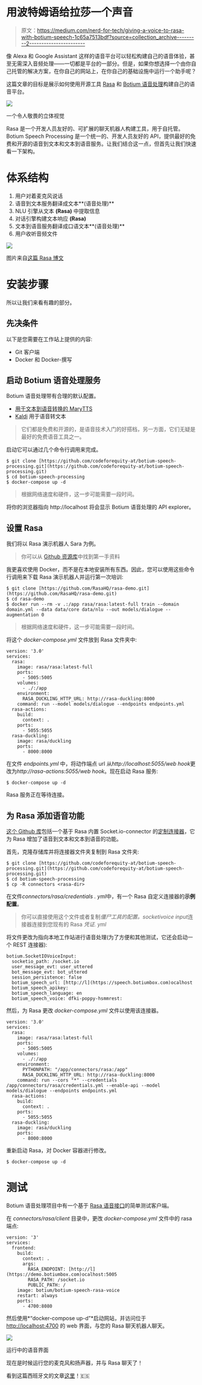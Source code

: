 # 用波特姆语给拉莎一个声音

> 原文：<https://medium.com/nerd-for-tech/giving-a-voice-to-rasa-with-botium-speech-1c65a7513bdf?source=collection_archive---------2----------------------->

像 Alexa 和 Google Assistant 这样的语音平台可以轻松构建自己的语音体验，甚至无需深入音频处理——一切都是平台的一部分。但是，如果你想选择一个由你自己托管的解决方案，在你自己的网站上，在你自己的基础设施中运行一个助手呢？

这篇文章的目标是展示如何使用开源工具 [Rasa](https://rasa.com/) 和 [Botium 语音处理](https://github.com/codeforequity-at/botium-speech-processing)构建自己的语音平台。

![](img/fdbe663a95d9332dd07833e12f1f093b.png)

一个令人敬畏的立体视觉

Rasa 是一个开发人员友好的、可扩展的聊天机器人构建工具，用于自托管。Botium Speech Processing 是一个统一的、开发人员友好的 API，提供最好的免费和开源的语音到文本和文本到语音服务。让我们结合这一点，但首先让我们快速看一下架构。

# 体系结构

1.  用户对着麦克风说话
2.  语音到文本服务翻译成文本**(语音处理)**
3.  NLU 引擎从文本 **(Rasa)** 中提取信息
4.  对话引擎构建文本响应 **(Rasa)**
5.  文本到语音服务翻译成口语文本**(语音处理)**
6.  用户收听音频文件

![](img/676297300e39cfdd045d9f2cc076d85d.png)

图片来自[这篇 Rasa 博文](https://blog.rasa.com/how-to-build-a-voice-assistant-with-open-source-rasa-and-mozilla-tools/)

# 安装步骤

所以让我们来看有趣的部分。

## 先决条件

以下是您需要在工作站上提供的内容:

*   Git 客户端
*   Docker 和 Docker-撰写

## 启动 Botium 语音处理服务

Botium 语音处理带有合理的默认配置。

*   [用于文本到语音转换的 MaryTTS](http://mary.dfki.de/)
*   [Kaldi](https://kaldi-asr.org/) 用于语音转文本

> 它们都是免费和开源的，是语音技术入门的好搭档，另一方面，它们无疑是最好的免费语音工具之一。

启动它可以通过几个命令行调用来完成。

```
$ git clone [https://github.com/codeforequity-at/botium-speech-processing.git](https://github.com/codeforequity-at/botium-speech-processing.git)
$ cd botium-speech-processing
$ docker-compose up -d
```

> 根据网络速度和硬件，这一步可能需要一段时间。

将你的浏览器指向 http://localhost 将会显示 Botium 语音处理的 API explorer。

## 设置 Rasa

我们将以 Rasa 演示机器人 Sara 为例。

> 你可以从 [Github 资源库](https://github.com/RasaHQ/rasa-demo)中找到第一手资料

我更喜欢使用 Docker，而不是在本地安装所有东西。因此，您可以使用这些命令行调用来下载 Rasa 演示机器人并运行第一次培训:

```
$ git clone [https://github.com/RasaHQ/rasa-demo.git](https://github.com/RasaHQ/rasa-demo.git)
$ cd rasa-demo
$ docker run --rm -v .:/app rasa/rasa:latest-full train --domain domain.yml --data data/core data/nlu --out models/dialogue --augmentation 0
```

> 根据网络速度和硬件，这一步可能需要一段时间。

将这个 *docker-compose.yml* 文件放到 Rasa 文件夹中:

```
version: '3.0'
services:
  rasa:
    image: rasa/rasa:latest-full
    ports:
      - 5005:5005
    volumes:
      - ./:/app
    environment:
      RASA_DUCKLING_HTTP_URL: http://rasa-duckling:8000
    command: run --model models/dialogue --endpoints endpoints.yml
  rasa-actions:
    build:
      context: .
    ports:
      - 5055:5055
  rasa-duckling:
    image: rasa/duckling
    ports:
      - 8000:8000
```

在文件 *endpoints.yml* 中，将动作端点 url 从*http://localhost:5055/web hook*更改为*http://rasa-actions:5055/web hook*。现在启动 Rasa 服务:

```
$ docker-compose up -d
```

Rasa 服务正在等待连接。

## 为 Rasa 添加语音功能

[这个 Github 库](https://github.com/codeforequity-at/botium-speech-processing/tree/master/connectors/rasa)包括一个基于 Rasa 内置 Socket.io-connector 的[定制连接器](https://rasa.com/docs/rasa/connectors/custom-connectors/)，它为 Rasa 增加了语音到文本和文本到语音的功能。

首先，克隆存储库并将连接器文件夹复制到 Rasa 文件夹:

```
$ git clone [https://github.com/codeforequity-at/botium-speech-processing.git](https://github.com/codeforequity-at/botium-speech-processing.git)
$ cd botium-speech-processing
$ cp -R connectors <rasa-dir>
```

在文件*connectors/rasa/credentials . yml*中，有一个 Rasa 自定义连接器的**示例** **配置**。

> 你可以直接使用这个文件或者复制*僵尸工具的配置。socketivoice input*连接器连接到您现有的 Rasa *凭证. yml*

将文件更改为指向本地工作站进行语音处理(为了方便和其他测试，它还会启动一个 REST 连接器):

```
botium.SocketIOVoiceInput:
  socketio_path: /socket.io
  user_message_evt: user_uttered
  bot_message_evt: bot_uttered
  session_persistence: false
  botium_speech_url: [http://l](https://speech.botiumbox.com)ocalhost
  botium_speech_apikey:
  botium_speech_language: en
  botium_speech_voice: dfki-poppy-hsmmrest:
```

然后，为 Rasa 更改 *docker-compose.yml* 文件以使用该连接器。

```
version: '3.0'
services:
  rasa:
    image: rasa/rasa:latest-full
    ports:
      - 5005:5005
    volumes:
      - ./:/app
    environment:
      PYTHONPATH: "/app/connectors/rasa:/app"
      RASA_DUCKLING_HTTP_URL: http://rasa-duckling:8000
    command: run --cors "*" --credentials /app/connectors/rasa/credentials.yml --enable-api --model models/dialogue --endpoints endpoints.yml
  rasa-actions:
    build:
      context: .
    ports:
      - 5055:5055
  rasa-duckling:
    image: rasa/duckling
    ports:
      - 8000:8000
```

重新启动 Rasa，对 Docker 容器进行修改。

```
$ docker-compose up -d
```

# 测试

Botium 语音处理项目中有一个基于 [Rasa 语音接口](https://github.com/RasaHQ/rasa-voice-interface)的简单测试客户端。

在 *connectors/rasa/client* 目录中，更改 *docker-compose.yml* 文件中的 rasa 端点:

```
version: '3'
services:
  frontend:
    build:
      context: .
      args:
        RASA_ENDPOINT: [http://l](https://demo.botiumbox.com)ocalhost:5005
        RASA_PATH: /socket.io
        PUBLIC_PATH: /
    image: botium/botium-speech-rasa-voice
    restart: always
    ports:
      - 4700:8080
```

然后使用*“docker-compose up-d”*启动网站，并访问位于 [http://localhost:4700](http://localhost:4700) 的 web 界面，与您的 Rasa 聊天机器人聊天。

![](img/ffed97e3212c9d5aafa122d72ae38b7f.png)

运行中的语音界面

现在是时候运行您的麦克风和扬声器，并与 Rasa 聊天了！

看到这篇西班牙文的文章[这里](https://planetachatbot.com/dando-voz-a-rasa-con-botium-speech-4b6b67319efd)！🇪🇸
